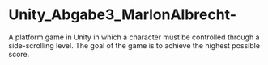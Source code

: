 # Unity_Abgabe3_MarlonAlbrecht-
A platform game in Unity in which a character must be controlled through a side-scrolling level. The goal of the game is to achieve the highest possible score.
